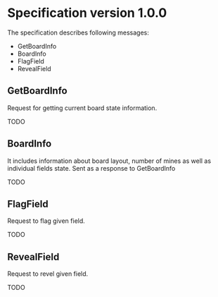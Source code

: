 # Specification version 1.0.0
The specification describes following messages:
- GetBoardInfo
- BoardInfo
- FlagField
- RevealField

## GetBoardInfo
Request for getting current board state information. 

TODO


## BoardInfo
It includes information about board layout, number of mines as well as individual fields state. Sent as a response to GetBoardInfo

TODO


## FlagField

Request to flag given field.

TODO

## RevealField
Request to revel given field.

TODO